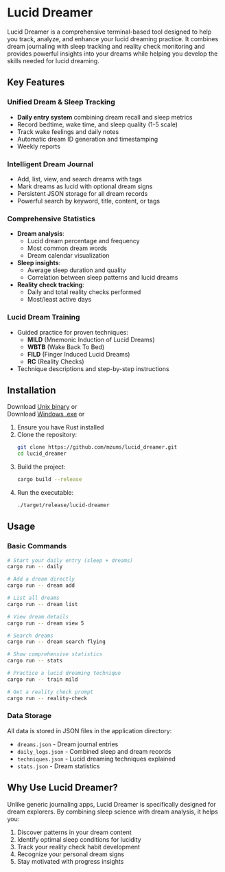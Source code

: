 # Lucid Dreamer

Lucid Dreamer is a comprehensive terminal-based tool designed to help you track, analyze, and enhance your lucid dreaming practice. It combines dream journaling with sleep tracking and reality check monitoring and provides powerful insights into your dreams while helping you develop the skills needed for lucid dreaming.

## Key Features

### Unified Dream & Sleep Tracking
- **Daily entry system** combining dream recall and sleep metrics
- Record bedtime, wake time, and sleep quality (1-5 scale)
- Track wake feelings and daily notes
- Automatic dream ID generation and timestamping
- Weekly reports

### Intelligent Dream Journal
- Add, list, view, and search dreams with tags
- Mark dreams as lucid with optional dream signs
- Persistent JSON storage for all dream records
- Powerful search by keyword, title, content, or tags

### Comprehensive Statistics
- **Dream analysis**: 
  - Lucid dream percentage and frequency
  - Most common dream words
  - Dream calendar visualization
- **Sleep insights**:
  - Average sleep duration and quality
  - Correlation between sleep patterns and lucid dreams
- **Reality check tracking**:
  - Daily and total reality checks performed
  - Most/least active days

### Lucid Dream Training
- Guided practice for proven techniques:
  - **MILD** (Mnemonic Induction of Lucid Dreams)
  - **WBTB** (Wake Back To Bed)
  - **FILD** (Finger Induced Lucid Dreams)
  - **RC** (Reality Checks)
- Technique descriptions and step-by-step instructions

## Installation

Download [Unix binary](https://hc-cdn.hel1.your-objectstorage.com/s/v3/57db2c4a99c09bca74aa82f7ba198830411c3fda_lucid_dreamer) or  
Download [Windows .exe](https://hc-cdn.hel1.your-objectstorage.com/s/v3/c426bbcf2736fce81bccbf73747d51dcfa18ad5b_lucid_dreamer.exe) or  

1. Ensure you have Rust installed
2. Clone the repository:
   ```bash
   git clone https://github.com/mzums/lucid_dreamer.git
   cd lucid_dreamer
   ```
3. Build the project:
   ```bash
   cargo build --release
   ```
4. Run the executable:
   ```bash
   ./target/release/lucid-dreamer
   ```

## Usage

### Basic Commands

```bash
# Start your daily entry (sleep + dreams)
cargo run -- daily

# Add a dream directly
cargo run -- dream add

# List all dreams
cargo run -- dream list

# View dream details
cargo run -- dream view 5

# Search dreams
cargo run -- dream search flying

# Show comprehensive statistics
cargo run -- stats

# Practice a lucid dreaming technique
cargo run -- train mild

# Get a reality check prompt
cargo run -- reality-check
```

### Data Storage

All data is stored in JSON files in the application directory:

- `dreams.json` - Dream journal entries
- `daily_logs.json` - Combined sleep and dream records
- `techniques.json` - Lucid dreaming techniques explained
- `stats.json` - Dream statistics

## Why Use Lucid Dreamer?

Unlike generic journaling apps, Lucid Dreamer is specifically designed for dream explorers. By combining sleep science with dream analysis, it helps you:

1. Discover patterns in your dream content
2. Identify optimal sleep conditions for lucidity
3. Track your reality check habit development
4. Recognize your personal dream signs
5. Stay motivated with progress insights
